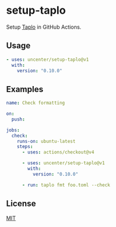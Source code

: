 # setup-taplo

Setup [Taplo](https://taplo.tamasfe.dev/) in GitHub Actions.

## Usage

```yaml
- uses: uncenter/setup-taplo@v1
  with:
    version: "0.10.0"
```

## Examples

```yaml
name: Check formatting

on:
  push:

jobs:
  check:
    runs-on: ubuntu-latest
    steps:
      - uses: actions/checkout@v4

      - uses: uncenter/setup-taplo@v1
        with:
          version: "0.10.0"

      - run: taplo fmt foo.toml --check
```

## License

[MIT](LICENSE)
